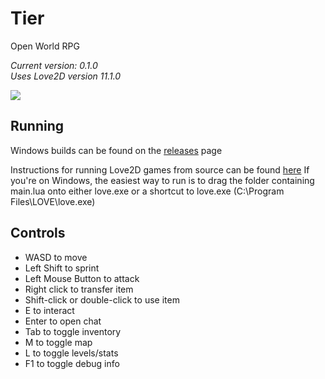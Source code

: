 
# Tier

Open World RPG

*Current version: 0.1.0*<br>
*Uses Love2D version 11.1.0*

![](https://i.imgur.com/rF9idF9.png)

## Running
Windows builds can be found on the [releases](https://github.com/parameterized/tier/releases) page

Instructions for running Love2D games from source can be found [here](https://love2d.org/wiki/Getting_Started)
If you're on Windows, the easiest way to run is to drag the folder containing main.lua onto either love.exe or a shortcut to love.exe (C:\\Program Files\\LOVE\\love.exe)

## Controls
- WASD to move
- Left Shift to sprint
- Left Mouse Button to attack
- Right click to transfer item
- Shift-click or double-click to use item
- E to interact
- Enter to open chat
- Tab to toggle inventory
- M to toggle map
- L to toggle levels/stats
- F1 to toggle debug info
